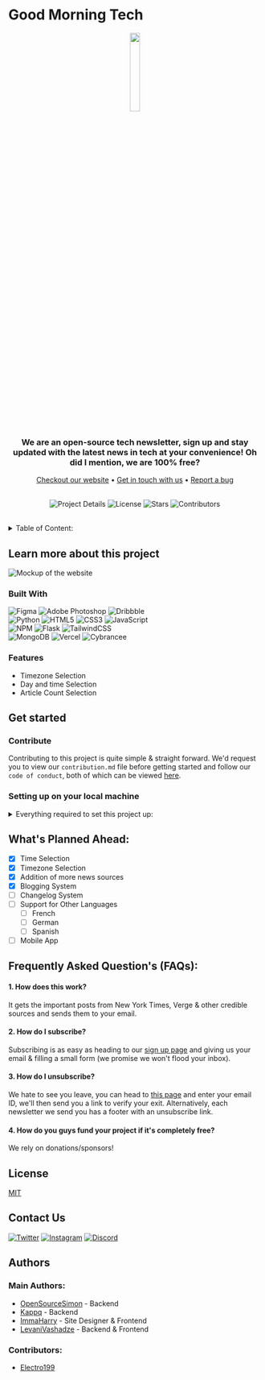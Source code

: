 # Good Morning Tech
<div align="center">
<img width=20% src="https://cdn.goodmorningtech.news/logo.png">
<br>
<h3>We are an open-source tech newsletter, sign up and stay updated with the latest news in tech at your convenience! Oh did I mention, we are 100% free?</h3>
<a href="https://goodmorningtech.news/">Checkout our website</a> • <a href="https://goodmorningtech.news/">Get in touch with us</a> • <a href="https://example.com">Report a bug</a>
</div>
<div align="center">

<br>

![Project Details](https://img.shields.io/github/repo-size/goodmornintech/goodmorningtech?color=red&label=Project%20Size&style=for-the-badge)
![License](https://img.shields.io/github/license/goodmornintech/goodmorningtech?color=red&style=for-the-badge)
![Stars](https://img.shields.io/github/stars/goodmornintech/goodmorningtech?color=red&label=Project%20Stars&style=for-the-badge)
![Contributors](https://img.shields.io/github/contributors/goodmornintech/goodmorningtech?color=red&style=for-the-badge)
</div>
<div>
  </div>
<br>

<div align="left"></div>

<details align="left">
  <summary>Table of Content:</summary>
  <ol>
    <li>
      <a href="#learn-more-about-this-project">Learn more about this project</a>
      <ul>
        <li><a href="#built-with">Built With</a></li>
        <li><a href="#features">Features</a></li>
      </ul>
    </li>
    <li>
      <a href="#get-started">Get started</a>
      <ul>
        <li><a href="#contribute">Contribute</a></li>
        <li><a href="#setting-up-on-your-local-machine">Setting up on your local machine</a></li>
      </ul>
    </li>
    <li><a href="#whats-planned-ahead">What's planned ahead</a></li>
    <li><a href="#frequently-asked-questions-faqs">Frequently Asked Question's (FAQs)</a></li>
    <li><a href="#license">License</a></li>
    <li><a href="#contact-us">Contact Us</a></li>
    <li><a href="#authors">Authors</a></li>
  </ol>
</details>
</div>

## Learn more about this project

<img src="https://cdn.goodmorningtech.news/README/mockup.png" alt="Mockup of the website">


### Built With
![Figma](https://cdn.goodmorningtech.news/README/badges/Figma.svg)
![Adobe Photoshop](https://cdn.goodmorningtech.news/README/badges/AdobePhotoshop.svg)
![Dribbble](https://cdn.goodmorningtech.news/README/badges/Dribble.svg)
<br>
![Python](https://cdn.goodmorningtech.news/README/badges/Python.svg)
![HTML5](https://cdn.goodmorningtech.news/README/badges/HTML5.svg)
![CSS3](https://cdn.goodmorningtech.news/README/badges/CSS3.svg)
![JavaScript](https://cdn.goodmorningtech.news/README/badges/JavaScript.svg)
<br>
![NPM](https://cdn.goodmorningtech.news/README/badges/NPM.svg)
![Flask](https://cdn.goodmorningtech.news/README/badges/Flask.svg)
![TailwindCSS](https://cdn.goodmorningtech.news/README/badges/TailwindCSS.svg)
<br>
![MongoDB](https://cdn.goodmorningtech.news/README/badges/MongoDB.svg)
![Vercel](https://cdn.goodmorningtech.news/README/badges/Vercel.svg)
![Cybrancee](https://cdn.goodmorningtech.news/README/badges/Cybrancee.svg)
<br>


### Features

- Timezone Selection
- Day and time Selection
- Article Count Selection

## Get started
### Contribute
Contributing to this project is quite simple & straight forward. We'd request you to view our `contribution.md` file before getting started and follow our `code of conduct`, both of which can be viewed <a href="https://github.com/GoodMorninTech/GoodMorningTech/blob/master/CODE_OF_CONDUCT.md">here</a>.

### Setting up on your local machine
<details>
  <summary>Everything required to set this project up:</summary>
  
  
  #### Cloning the repository
  Clone the repository:
  ```
  git clone https://github.com/GoodMorninTech/GoodMorningTech.git
  ```
  Move into the new directory:
  ```
  cd GoodMorningTech
  ```
  #### Configuration
  Create an `instance` folder:
  ```
  mkdir instance
  ```
  Move the configuration template into `instance` and rename it to `config.py`:
  ```
  mv config.py.template instance/config.py
  ```
  Edit the configuration file and make sure to set the following fields:
  - `SECRET_KEY`
  - `MAIL_USERNAME`
  - `MAIL_PASSWORD`
  - `MAIL_DEFAULT_SENDER`

  Alternatively you can configure everything from environment variables, make sure to set all the variables in `config.py.template`.
  #### Running the Server
  Install the requirements:
  ```
  pip install -r requirements.txt
  ```
  Run the application:
  ```
  python index.py
  ```
  #### Set Up for Development
  Install the development requirements:
  ```
  pip install -r requirements-dev.txt
  ```
  ```
  npm install
  ```
  #### Install pre-commit hooks:
  ```
  pre-commit install
  ```
</details>

## What's Planned Ahead:
- [x] Time Selection
- [x] Timezone Selection
- [x] Addition of more news sources
- [x] Blogging System
- [ ] Changelog System
- [ ] Support for Other Languages
    - [ ] French
    - [ ] German
    - [ ] Spanish
- [ ] Mobile App

## Frequently Asked Question's (FAQs):

#### 1. How does this work?

It gets the important posts from New York Times, Verge & other credible sources and sends them to your email.

#### 2. How do I subscribe?

Subscribing is as easy as heading to our [sign up page](https://goodmorningtech.news/register) and giving us your email & filling a small form (we promise we won't flood your inbox).

#### 3. How do I unsubscribe?

We hate to see you leave, you can head to [this page](https://goodmorningtech.news/leave) and enter your email ID, we'll then send you a link to verify your exit. Alternatively, each newsletter we send you has a footer with an unsubscribe link.

#### 4. How do you guys fund your project if it's completely free?
We rely on donations/sponsors!

## License

[MIT](https://choosealicense.com/licenses/mit/)


## Contact Us
<a align="center" href="https://twitter.com/goodmorningtech">![Twitter](https://cdn.goodmorningtech.news/README/badges/Twitter.svg)</a>
  <a align="center" href="https://instagram.com/news_goodmorningtech">![Instagram](https://cdn.goodmorningtech.news/README/badges/Instagram.svg)</a>
  <a align="center" href="https://discord.goodmorningtech.news/">![Discord](https://cdn.goodmorningtech.news/README/badges/Discord.svg)</a>


## Authors
### Main Authors:
- [OpenSourceSimon](https://github.com/OpenSourceSimon) - Backend
- [Kappq](https://github.com/kappq) - Backend
- [ImmaHarry](https://github.com/immaharry) - Site Designer & Frontend
- [LevaniVashadze](https://github.com/LevaniVashadze) - Backend & Frontend
### Contributors:
- [Electro199](https://github.com/electro199)
